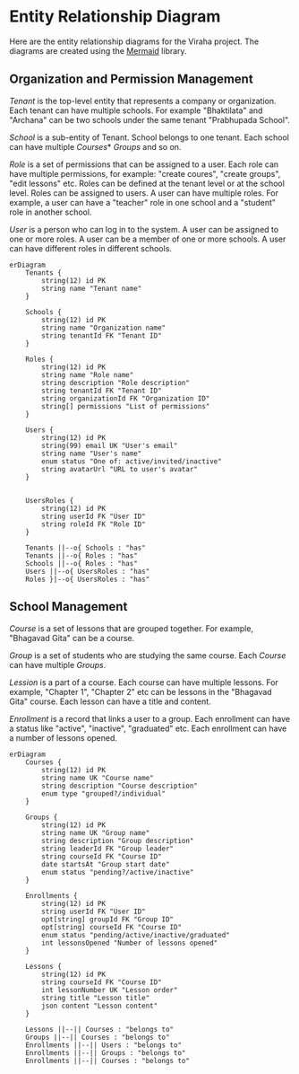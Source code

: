 # Entity Relationship Diagram

Here are the entity relationship diagrams for the Viraha project. The diagrams are created using the [Mermaid](https://mermaid-js.github.io/mermaid/#/) library.

## Organization and Permission Management

*Tenant* is the top-level entity that represents a company or organization. Each tenant can have multiple schools. For example "Bhaktilata" and "Archana" can be two schools under the same tenant "Prabhupada School".

*School* is a sub-entity of Tenant. School belongs to one tenant. Each school can have multiple *Courses** *Groups* and so on.

*Role* is a set of permissions that can be assigned to a user. Each role can have multiple permissions, for example: "create coures", "create groups", "edit lessons" etc. Roles can be defined at the tenant level or at the school level. Roles can be assigned to users. A user can have multiple roles. For example, a user can have a "teacher" role in one school and a "student" role in another school.

*User* is a person who can log in to the system. A user can be assigned to one or more roles. A user can be a member of one or more schools. A user can have different roles in different schools.


```mermaid
erDiagram
    Tenants {
        string(12) id PK
        string name "Tenant name"
    }

    Schools {
        string(12) id PK
        string name "Organization name"
        string tenantId FK "Tenant ID"
    }

    Roles {
        string(12) id PK
        string name "Role name"
        string description "Role description"
        string tenantId FK "Tenant ID"
        string organizationId FK "Organization ID"
        string[] permissions "List of permissions"
    }

    Users {
        string(12) id PK
        string(99) email UK "User's email"
        string name "User's name"
        enum status "One of: active/invited/inactive"
        string avatarUrl "URL to user's avatar"
    }


    UsersRoles {
        string(12) id PK
        string userId FK "User ID"
        string roleId FK "Role ID"
    }

    Tenants ||--o{ Schools : "has"
    Tenants ||--o{ Roles : "has"
    Schools ||--o{ Roles : "has"
    Users ||--o{ UsersRoles : "has"
    Roles }|--o{ UsersRoles : "has"

```

## School Management

*Course* is a set of lessons that are grouped together. For example, "Bhagavad Gita" can be a course.

*Group* is a set of students who are studying the same course. Each *Course* can have multiple *Groups*.

*Lession* is a part of a course. Each course can have multiple lessons. For example, "Chapter 1", "Chapter 2" etc can be lessons in the "Bhagavad Gita" course. Each lesson can have a title and content.

*Enrollment* is a record that links a user to a group. Each enrollment can have a status like "active", "inactive", "graduated" etc. Each enrollment can have a number of lessons opened.


```mermaid
erDiagram
    Courses {
        string(12) id PK
        string name UK "Course name"
        string description "Course description"
        enum type "grouped?/individual"
    }

    Groups {
        string(12) id PK
        string name UK "Group name"
        string description "Group description"
        string leaderId FK "Group leader"
        string courseId FK "Course ID"
        date startsAt "Group start date"
        enum status "pending?/active/inactive"
    }

    Enrollments {
        string(12) id PK
        string userId FK "User ID"
        opt[string] groupId FK "Group ID"
        opt[string] courseId FK "Course ID"
        enum status "pending/active/inactive/graduated"
        int lessonsOpened "Number of lessons opened"
    }

    Lessons {
        string(12) id PK
        string courseId FK "Course ID"
        int lessonNumber UK "Lesson order"
        string title "Lesson title"
        json content "Lesson content"
    }

    Lessons ||--|| Courses : "belongs to"
    Groups ||--|| Courses : "belongs to"
    Enrollments ||--|| Users : "belongs to"
    Enrollments ||--|| Groups : "belongs to"
    Enrollments ||--|| Courses : "belongs to"
```
